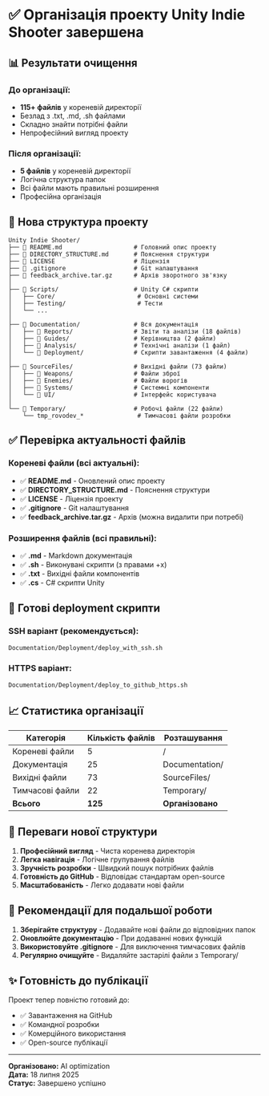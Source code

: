 # ✅ Організація проекту Unity Indie Shooter завершена

## 📊 Результати очищення

### До організації:
- **115+ файлів** у кореневій директорії
- Безлад з .txt, .md, .sh файлами
- Складно знайти потрібні файли
- Непрофесійний вигляд проекту

### Після організації:
- **5 файлів** у кореневій директорії
- Логічна структура папок
- Всі файли мають правильні розширення
- Професійна організація

## 📁 Нова структура проекту

```
Unity Indie Shooter/
├── 📄 README.md                    # Головний опис проекту
├── 📄 DIRECTORY_STRUCTURE.md       # Пояснення структури
├── 📄 LICENSE                      # Ліцензія
├── 📄 .gitignore                   # Git налаштування
├── 📄 feedback_archive.tar.gz      # Архів зворотного зв'язку
│
├── 📁 Scripts/                     # Unity C# скрипти
│   ├── Core/                       # Основні системи
│   ├── Testing/                    # Тести
│   └── ...
│
├── 📁 Documentation/               # Вся документація
│   ├── 📁 Reports/                 # Звіти та аналізи (18 файлів)
│   ├── 📁 Guides/                  # Керівництва (2 файли)
│   ├── 📁 Analysis/                # Технічні аналізи (1 файл)
│   └── 📁 Deployment/              # Скрипти завантаження (4 файли)
│
├── 📁 SourceFiles/                 # Вихідні файли (73 файли)
│   ├── 📁 Weapons/                 # Файли зброї
│   ├── 📁 Enemies/                 # Файли ворогів
│   ├── 📁 Systems/                 # Системні компоненти
│   └── 📁 UI/                      # Інтерфейс користувача
│
└── 📁 Temporary/                   # Робочі файли (22 файли)
    └── tmp_rovodev_*               # Тимчасові файли розробки
```

## ✅ Перевірка актуальності файлів

### Кореневі файли (всі актуальні):
- ✅ **README.md** - Оновлений опис проекту
- ✅ **DIRECTORY_STRUCTURE.md** - Пояснення структури
- ✅ **LICENSE** - Ліцензія проекту
- ✅ **.gitignore** - Git налаштування
- ✅ **feedback_archive.tar.gz** - Архів (можна видалити при потребі)

### Розширення файлів (всі правильні):
- ✅ **.md** - Markdown документація
- ✅ **.sh** - Виконувані скрипти (з правами +x)
- ✅ **.txt** - Вихідні файли компонентів
- ✅ **.cs** - C# скрипти Unity

## 🚀 Готові deployment скрипти

### SSH варіант (рекомендується):
```bash
Documentation/Deployment/deploy_with_ssh.sh
```

### HTTPS варіант:
```bash
Documentation/Deployment/deploy_to_github_https.sh
```

## 📈 Статистика організації

| Категорія | Кількість файлів | Розташування |
|-----------|------------------|--------------|
| Кореневі файли | 5 | / |
| Документація | 25 | Documentation/ |
| Вихідні файли | 73 | SourceFiles/ |
| Тимчасові файли | 22 | Temporary/ |
| **Всього** | **125** | **Організовано** |

## 🎯 Переваги нової структури

1. **Професійний вигляд** - Чиста коренева директорія
2. **Легка навігація** - Логічне групування файлів
3. **Зручність розробки** - Швидкий пошук потрібних файлів
4. **Готовність до GitHub** - Відповідає стандартам open-source
5. **Масштабованість** - Легко додавати нові файли

## 🔄 Рекомендації для подальшої роботи

1. **Зберігайте структуру** - Додавайте нові файли до відповідних папок
2. **Оновлюйте документацію** - При додаванні нових функцій
3. **Використовуйте .gitignore** - Для виключення тимчасових файлів
4. **Регулярно очищуйте** - Видаляйте застарілі файли з Temporary/

## ✨ Готовність до публікації

Проект тепер повністю готовий до:
- ✅ Завантаження на GitHub
- ✅ Командної розробки
- ✅ Комерційного використання
- ✅ Open-source публікації

---

**Організовано:** AI optimization  
**Дата:** 18 липня 2025  
**Статус:** Завершено успішно